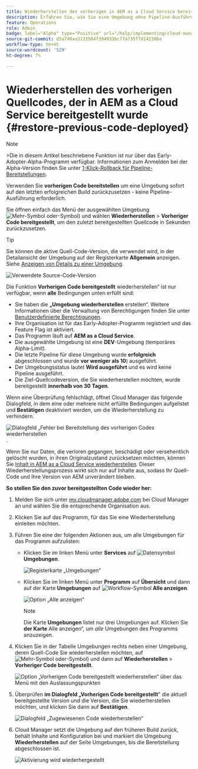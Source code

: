 ```yaml
---
title: Wiederherstellen des vorherigen in AEM as a Cloud Service bereitgestellten Source-Codes
description: Erfahren Sie, wie Sie eine Umgebung ohne Pipeline-Ausführung auf ihren letzten erfolgreichen Build &ndash; zurücksetzen.
feature: Operations
role: Admin
badge: label="Alpha" type="Positive" url="/help/implementing/cloud-manager/release-notes/current.md#gitlab-bitbucket"
source-git-commit: d5a740aa3133504f394933bc77a735f7d14230ba
workflow-type: tm+mt
source-wordcount: '529'
ht-degree: 7%

---
```


# Wiederherstellen des vorherigen Quellcodes, der in AEM as a Cloud Service bereitgestellt wurde {#restore-previous-code-deployed}

>[!NOTE]
>
>&#x200B;>Die in diesem Artikel beschriebene Funktion ist nur über das Early-Adopter-Alpha-Programm verfügbar. Informationen zum Anmelden bei der Alpha-Version finden Sie unter [1-Klick-Rollback für Pipeline-Bereitstellungen](/help/implementing/cloud-manager/release-notes/current.md##one-click-rollback).

Verwenden Sie **vorherigen Code bereitstellen** um eine Umgebung sofort auf den letzten erfolgreichen Build zurückzusetzen - keine Pipeline-Ausführung erforderlich.

Sie öffnen einfach das Menü der ausgewählten Umgebung ![Mehr-Symbol oder ](https://spectrum.adobe.com/static/icons/workflow_18/Smock_More_18_N.svg)-Symbol) und wählen **Wiederherstellen** > **Vorheriger Code bereitgestellt**, um den zuletzt bereitgestellten Quellcode in Sekunden zurückzusetzen.

>[!TIP]
>
>Sie können die aktive Quell-Code-Version, die verwendet wird, in der Detailansicht der Umgebung auf der Registerkarte **Allgemein** anzeigen. Siehe [Anzeigen von Details zu einer Umgebung](/help/implementing/cloud-manager/manage-environments.md#viewing-environment).
>
>![Verwendete Source-Code-Version](/help/operations/assets/environments-view-details-sourcecodeversion.png)

Die Funktion **Vorherigen Code bereitgestellt** wiederherstellen“ ist nur verfügbar, wenn **alle** Bedingungen unten erfüllt sind:

* Sie haben die **„Umgebung wiederherstellen** erstellen“. Weitere Informationen über die Verwaltung von Berechtigungen finden Sie unter [Benutzerdefinierte Berechtigungen](/help/implementing/cloud-manager/custom-permissions.md).
* Ihre Organisation ist für das Early-Adopter-Programm registriert und das Feature Flag ist aktiviert.
* Das Programm läuft auf **AEM as a Cloud Service**.
* Die ausgewählte Umgebung ist eine **DEV**-Umgebung (temporäres Alpha-Limit).
* Die letzte Pipeline für diese Umgebung wurde **erfolgreich** abgeschlossen und wurde **vor weniger als 10**) ausgeführt.
* Der Umgebungsstatus lautet **Wird ausgeführt** und es wird keine Pipeline ausgeführt.
* Die Ziel-Quellcodeversion, die Sie wiederherstellen möchten, wurde bereitgestellt **innerhalb von 30 Tagen**.

Wenn eine Überprüfung fehlschlägt, öffnet Cloud Manager das folgende Dialogfeld, in dem eine oder mehrere nicht erfüllte Bedingungen aufgelistet und **Bestätigen** deaktiviert werden, um die Wiederherstellung zu verhindern.

![Dialogfeld „Fehler bei Bereitstellung des vorherigen Codes wiederherstellen](/help/operations/assets/restore-previous-code-deployment-not-allowed.png).

Wenn Sie nur Daten, die verloren gegangen, beschädigt oder versehentlich gelöscht wurden, in ihren Originalzustand zurücksetzen möchten, können Sie [Inhalt in AEM as a Cloud Service wiederherstellen](/help/operations/restore.md). Dieser Wiederherstellungsprozess wirkt sich nur auf Inhalte aus, sodass Ihr Quell-Code und Ihre Version von AEM unverändert bleiben.

**So stellen Sie den zuvor bereitgestellten Code wieder her:**

1. Melden Sie sich unter [my.cloudmanager.adobe.com](https://my.cloudmanager.adobe.com/) bei Cloud Manager an und wählen Sie die entsprechende Organisation aus.

1. Klicken Sie auf das Programm, für das Sie eine Wiederherstellung einleiten möchten.

1. Führen Sie eine der folgenden Aktionen aus, um alle Umgebungen für das Programm aufzulisten:

   * Klicken Sie im linken Menü unter **Services** auf ![Datensymbol](https://spectrum.adobe.com/static/icons/workflow_18/Smock_Data_18_N.svg) **Umgebungen**.

     ![Registerkarte „Umgebungen“](assets/environments-1.png)

   * Klicken Sie im linken Menü unter **Programm** auf **Übersicht** und dann auf der Karte **Umgebungen** auf ![Workflow-Symbol](https://spectrum.adobe.com/static/icons/workflow_18/Smock_Workflow_18_N.svg) **Alle anzeigen**.

     ![Option „Alle anzeigen“](assets/environments-2.png)

     >[!NOTE]
     >
     >Die Karte **Umgebungen** listet nur drei Umgebungen auf. Klicken Sie **der Karte** Alle anzeigen“, um *alle* Umgebungen des Programms anzuzeigen.

1. Klicken Sie in der Tabelle Umgebungen rechts neben einer Umgebung, deren Quell-Code Sie wiederherstellen möchten, auf ![Mehr-Symbol oder ](https://spectrum.adobe.com/static/icons/workflow_18/Smock_More_18_N.svg)-Symbol) und dann auf **Wiederherstellen** > **Vorheriger Code bereitgestellt**.

   ![Option „Vorherigen Code bereitgestellt wiederherstellen“ über das Menü mit den Auslassungspunkten](/help/operations/assets/restore-previous-code-deployed-menu.png)

1. Überprüfen **im Dialogfeld „Vorherigen Code bereitgestellt**&quot; die aktuell bereitgestellte Version und die Version, die Sie wiederherstellen möchten, und klicken Sie dann auf **Bestätigen**.

   ![Dialogfeld „Zugewiesenen Code wiederherstellen“](/help/operations/assets/restore-previous-code-deployed-dialogbox.png)

1. Cloud Manager setzt die Umgebung auf den früheren Build zurück, behält Inhalte und Konfiguration bei und markiert die Umgebung **Wiederherstellen** auf der Seite Umgebungen, bis die Bereitstellung abgeschlossen ist.

   ![Aktivierung wird wiederhergestellt](/help/operations/assets/restore-previous-code-deployed-restoring.png)
